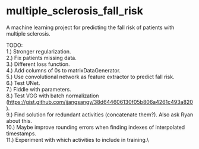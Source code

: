 # multiple_sclerosis_fall_risk
A machine learning project for predicting the fall risk of patients with multiple sclerosis.

TODO:\
1.)  Stronger regularization.\
2.)  Fix patients missing data.\
3.)  Different loss function.\
4.)  Add columns of 0s to matrixDataGenerator.\
5.)  Use convolutional network as feature extractor to predict fall risk.\
6.)  Test UNet.\
7.)  Fiddle with parameters.\
8.)  Test VGG with batch normalization (https://gist.github.com/jjangsangy/38d644606130f05b806a4261c493a820).\
9.)  Find solution for redundant activities (concatenate them?).  Also ask Ryan about this.\
10.) Maybe improve rounding errors when finding indexes of interpolated timestamps.\
11.) Experiment with which activities to include in training.\
